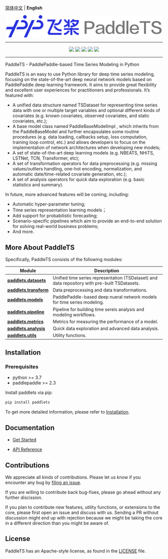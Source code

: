 [简体中文](./README_cn.md) |  **English**

<p align="center">
  <img src="docs/static/images/logo/paddlets-readme-logo.png" align="middle" width=500>
<p>

------------------------------------------------------------------------------------------

<p align="center">
  <a href="https://github.com/PaddlePaddle/PaddleTS/graphs/contributors"><img src="https://img.shields.io/github/contributors/PaddlePaddle/PaddleNLP?color=9ea"></a>
  <a href=""><img src="https://img.shields.io/badge/python-3.7+-aff.svg"></a>
  <a href=""><img src="https://img.shields.io/badge/paddlepaddle-2.3.0+-aff.svg"></a>
  <a href="https://github.com/PaddlePaddle/PaddleTS/commits"><img src="https://img.shields.io/github/commit-activity/m/PaddlePaddle/PaddleTS?color=3af"></a>
  <a href="https://github.com/PaddlePaddle/PaddleTS/issues"><img src="https://img.shields.io/github/issues/PaddlePaddle/PaddleTS?color=9cc"></a>
</p>

--------------------------------------------------------------------------------


PaddleTS - PaddlePaddle-based Time Series Modeling in Python

PaddleTS is an easy to use Python library for deep time series modeling,
    focusing on the state-of-the-art deep neural network models based on 
    PaddlePaddle deep learning framework. It aims to provide great flexibility 
    and excellent user experiences for practitioners and professionals. It’s featured with:

* A unified data structure named TSDataset for representing time series data with one 
    or multiple target variables and optional different kinds of covariates 
    (e.g. known covariates, observed covariates, and static covariates, etc.);
* A base model class named PaddleBaseModelImpl , which inherits from the PaddleBaseModel 
    and further encapsulates some routine procedures (e.g. data loading, callbacks setup, 
    loss computation, training loop control, etc.) and allows developers to focus on 
    the implementation of network architectures when developing new models;
* A set of state-of-the-art deep learning models (e.g. NBEATS, NHiTS, LSTNet, TCN, Transformer, etc);
* A set of transformation operators for data preprocessing (e.g. missing values/outliers handling, 
    one-hot encoding, normalization, and automatic date/time-related covariate generation, etc.);
* A set of analysis operators for quick data exploration (e.g. basic statistics and summary).

In future, more advanced features will be coming, including:

* Automatic hyper-parameter tuning;
* Time series representation learning models；
* Add support for probabilistic forecasting;
* Scenario-specific pipelines which aim to provide an end-to-end solution for solving real-world business problems;
* And more.


## More About PaddleTS

Specifically, PaddleTS consists of the following modules:

| Module                                                                                                     | Description                                                                                                                     |
|------------------------------------------------------------------------------------------------------------|---------------------------------------------------------------------------------------------------------------------------------|
| [**paddlets.datasets**](https://paddlets.readthedocs.io/en/latest/source/modules/datasets/overview.html)   | Unified time series representation (TSDataset) and data repository with pre-built TSDatasets.                                   |
| [**paddlets.transform**](https://paddlets.readthedocs.io/en/latest/source/modules/transform/overview.html) | Data preprocessing and data transformations.                                                                                    |
| [**paddlets.models**](https://paddlets.readthedocs.io/en/latest/source/modules/models/overview.html)       | PaddlePaddle-based deep nueral network models for time series modeling.                                                         |
| [**paddlets.pipeline**](https://paddlets.readthedocs.io/en/latest/source/modules/pipeline/overview.html)   | Pipeline for building time sereis analysis and modeling workflows.                                                             |
| [**paddlets.metrics**](https://paddlets.readthedocs.io/en/latest/source/modules/metrics/overview.html)     | Metrics for measuring the performance of a model.                                                                               |
| [**paddlets.analysis**](https://paddlets.readthedocs.io/en/latest/source/modules/analysis/overview.html)   | Quick data exploration and advanced data analysis.                                                                              |
| [**paddlets.utils**](https://paddlets.readthedocs.io/en/latest/source/modules/backtest/overview.html)      | Utility functions.                                                                                                              |

## Installation

### Prerequisites

* python >= 3.7
* paddlepaddle >= 2.3

Install paddlets via pip:
```bash
pip install paddlets
```

To get more detailed information, please refer to [Installation](https://paddlets.readthedocs.io/en/latest/source/installation/overview.html).


## Documentation

* [Get Started](https://paddlets.readthedocs.io/en/latest/source/get_started/get_started.html)

* [API Reference](https://paddlets.readthedocs.io/en/latest/source/api/paddlets.analysis.html)


## Contributions

We appreciate all kinds of contributions. Please let us know if you encounter any bug by [filing an issue](https://github.com/PaddlePaddle/PaddleTS/issues).

If you are willing to contribute back bug-fixes, please go ahead without any further discission.

If you plan to contribute new features, utility functions, or extensions to the core, please first open an issue and discuss with us.
Sending a PR without discussion might end up with rejection because we might be taking the core in a different direction than you might be aware of.


## License
PaddleTS has an Apache-style license, as found in the [LICENSE](LICENSE) file.
